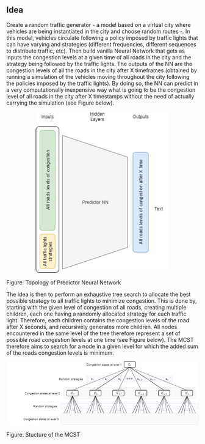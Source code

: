 ## Idea

Create a random traffic generator - a model based on a virtual city where vehicles are being instantiated in the city and choose random routes -. In this model, vehicles circulate following a policy imposed by traffic lights that can have varying and strategies
(different frequencies, different sequences to distribute traffic, etc). Then build vanilla Neural Network that 
gets as inputs the congestion levels at a given time of all roads in the city and the strategy being followed by the traffic lights.
The outputs of the NN are the congestion levels of all the roads in the city after X timeframes (obtained by running a simulation
of the vehicles moving throughout the city following the policies imposed by the traffic lights). By doing so, the NN 
can predict in a very computationally inexpensive way what is going to be the congestion level of all roads in the city after
X timestamps without the need of actually carrying the simulation (see Figure below).

<p align="center">
  <img src="RNN_topology.png" width="350" alt="accessibility text">
</p>
Figure: Topology of Predictor Neural Network


The idea is then to perform an exhaustive tree search to 
allocate the best possible strategy to all traffic lights to minimize congestion. This is done by, starting with the given
level of congestion of all roads, creating multiple children, each one having a randomly allocated strategy for each traffic light.
Therefore, each children contains the congestion levels of the road after X seconds, and recursively generates more children.
All nodes encountered in the same level of the tree therefore represent a set of possible road congestion levels at one time (see Figure below). The MCST therefore aims to search for a node in a given level for which the added sum of the roads congestion levels is minimum.

<p align="center">
  <img src="MCST.png" width="600" alt="accessibility text">
</p>
Figure: Stucture of the MCST
